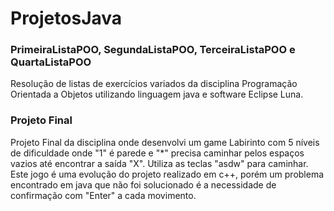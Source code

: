 # ProjetosJava

### PrimeiraListaPOO, SegundaListaPOO, TerceiraListaPOO e QuartaListaPOO
Resolução de listas de exercícios variados da disciplina Programação Orientada a Objetos utilizando linguagem java e software Eclipse Luna.

### Projeto Final
Projeto Final da disciplina onde desenvolvi um game Labirinto com 5 níveis de dificuldade onde "1" é parede e "*" precisa caminhar pelos espaços vazios até encontrar a saída "X". Utiliza as teclas "asdw" para caminhar. Este jogo é uma evolução do projeto realizado em c++, porém um problema encontrado em java que não foi solucionado é a necessidade de confirmação com "Enter" a cada movimento.
